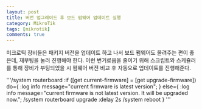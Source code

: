 ```yaml
---
layout: post
title: 버전 업그레이드 후 보드 펌웨어 업데이트 실행
category: MikroTik
tags: [mikrotik]
comments: true
---
```


미크로틱 장비들은 패키지 버전을 업데이트 하고 나서 보드 펌웨어도 올려주는 편이 좋은데,
재부팅을 눌러 진행해야 한다. 
이런 번거로움을 줄이기 위해 스크립트와 스케쥴러를 통해 장비가 부팅되었을 시 펌웨어 버전 비교 후 자동으로 업데이트를 진행해준다.

'''/system routerboard
:if ([get current-firmware] = [get upgrade-firmware]) do={
    :log info message="current firmware is latest version";
} else={
    :log info message="current firmware is not latest version. It will be upgraded now.";
    /system routerboard upgrade
    :delay 2s
    /system reboot
}
'''
